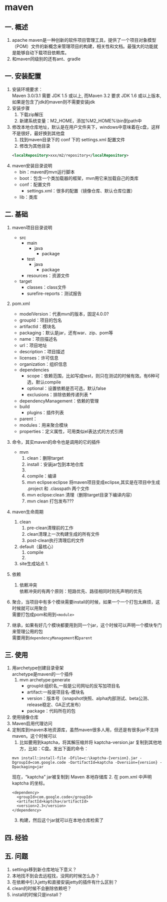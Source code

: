 # maven
## 一. 概述
1. apache maven是一种创新的软件项目管理工具，提供了一个项目对象模型（POM）文件的新概念来管理项目的构建，相关性和文档。最强大的功能就是能够自动下载项目依赖库。
1. 和maven同级别的还有ant、gradle
## 一. 安装配置
1. 安装环境要求：  
Maven 3.0/3.1 需要 JDK 1.5 或以上, 而Maven 3.2 要求 JDK 1.6 或以上版本,如果是包含了jdk的maven则不需要安装jdk
2. 安装步骤
    1. 下载zip解压
    2. 新建系统变量：M2_HOME，添加%M2_HOME%\bin到path中
3. 修改本地仓库地址，默认是在用户文件夹下，windows中意味着在c盘，这样不是很好，最好换到其他盘
    1. 找到maven目录下的 conf 下的 settings.xml 配置文件
    2. 修改为其他目录
    ```xml
    <localRepository>xxx/m2/repository</localRepository>
    ```
3. maven安装目录说明
    * bin：maven的mvn运行脚本
    * boot：包含一个类加载器的框架，mvn用它来加载自己的类库
    * conf：配置文件
        * settings.xml：很多的配置（镜像仓库、默认仓库位置）
    * lib：类库

## 二. 基础
1. maven项目目录说明
    * src
        * main
            * java
                * package
        * test
            * java
                * package
        * resources：资源文件
    * target
        * classes：class文件
        * surefire-reports：测试报告

2. pom.xml
    * modelVersion：代表mvn的版本，固定4.0.0?
    * groupId：项目的包名
    * artifactId：模块名
    * packaging：默认是jar，还有war、zip、pom等
    * name：项目描述名
    * url：项目地址
    * description：项目描述
    * licenses：许可信息
    * organization：组织信息
    * dependencies
        * scope：依赖范围，比如写成test，则只在测试的时候有效。有6种可选，默认compile
        * optional：设置依赖是否可选，默认false
        * exclusions：排除依赖传递列表
            * 
    * dependencyManagement：依赖的管理
    * build
        * plugins：插件列表
    * parent：
    * modules：用来聚合模块
    * properties：定义属性，可用类似el表达式的方式引用

3. 命令，其实maven的命令也是调用的它的插件
    * mvn 
        1. clean：删除target
        2. install：安装jar包到本地仓库
        3. 
        4. compile：编译
        5. mvn eclipse:eclipse 将maven项目变成eclipse,其实是在项目中生成 .project 和 .classpath 两个文件
        6. mvn eclipse:clean 清理（删除target目录下编译内容）
        7. mvn clean 打包发布???
4. maven生命周期
    1. clean
        1. pre-clean清理前的工作
        2. clean清理上一次构建生成的所有文件
        3. post-clean执行清理后的文件
    2. default（最核心）
        1. compile
        2. 
    3. site生成站点
        1. 

5. 依赖
    1. 依赖冲突  
    依赖冲突的有两个原则：短路优先、路径相同时则先声明的优先
6. 聚合，当项目中有多个模块需要install的时候，如果一个一个打包太麻烦，这时候就可以用聚合  
需要打包成pom和用到`<module>`
7. 继承，如果有好几个模块都要用到同一个jar，这个时候可以声明一个模块专门来管理公用的包  
需要用到`dependencyManagement`和`parent`
## 三. 使用
1. 用archetype创建目录骨架  
archetype是maven的一个插件
    1. mvn archetype:generate
        * groupId:组织名,一般是公司网址的反写加项目名
        * artifact:一般是项目名-模块名
        * version：版本号（snapshot快照、alpha内部测试、beta公测、release稳定、GA正式发布）
        * package：代码所在的包
2. 使用镜像仓库
3. Maven启用代理访问
4. 定制库到maven本地资源库，虽然maven很多人用，但还是有很多jar不支持maven。这个时候可以
    1. 比如要用到kaptcha，将其解压缩并将 kaptcha-version.jar 复制到其他地方，比如：C盘。发出下面的命令：
    ```
    mvn install:install-file -Dfile=c:\kaptcha-{version}.jar -DgroupId=com.google.code -DartifactId=kaptcha -Dversion={version} -Dpackaging=jar
    ```
    现在，“kaptcha” jar被复制到 Maven 本地存储库
    2. 在 pom.xml 中声明 kaptcha 的坐标。
    ```
    <dependency>
      <groupId>com.google.code</groupId>
      <artifactId>kaptcha</artifactId>
      <version>2.3</version>
    </dependency>
    ```
    3. 构建，然后这个jar就可以在本地仓库检索了

## 四. 经验

## 五. 问题
1. settings移到新仓库地址下意义？
2. 本地找不到会去远程找，没网的时候怎么办？
3. 在依赖中引入jetty和直接安装jetty的插件有什么区别？
4. clean的时候不会删除依赖吧？
5. install的时候只是install？